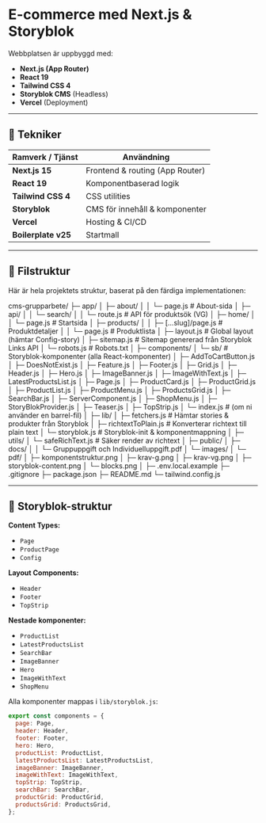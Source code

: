 # E-commerce med Next.js & Storyblok

Webbplatsen är uppbyggd med:
- **Next.js (App Router)**
- **React 19**
- **Tailwind CSS 4**
- **Storyblok CMS** (Headless)
- **Vercel** (Deployment)

---


## 🚀 Tekniker

| Ramverk / Tjänst | Användning |
|------------------|-------------|
| **Next.js 15** | Frontend & routing (App Router) |
| **React 19** | Komponentbaserad logik |
| **Tailwind CSS 4** | CSS utilities |
| **Storyblok** | CMS för innehåll & komponenter |
| **Vercel** | Hosting & CI/CD |
| **Boilerplate v25** | Startmall |

---


## 📂 Filstruktur

Här är hela projektets struktur, baserat på den färdiga implementationen:

cms-grupparbete/
├─ app/
│  ├─ about/
│  │  └─ page.js                      # About-sida
│  ├─ api/
│  │  └─ search/
│  │     └─ route.js                  # API för produktsök (VG)
│  ├─ home/
│  │  └─ page.js                      # Startsida
│  ├─ products/
│  │  ├─ [...slug]/page.js            # Produktdetaljer
│  │  └─ page.js                      # Produktlista
│  ├─ layout.js                       # Global layout (hämtar Config-story)
│  ├─ sitemap.js                      # Sitemap genererad från Storyblok Links API
│  └─ robots.js                       # Robots.txt
│
├─ components/
│  └─ sb/                             # Storyblok-komponenter (alla React-komponenter)
│     ├─ AddToCartButton.js
│     ├─ DoesNotExist.js
│     ├─ Feature.js
│     ├─ Footer.js
│     ├─ Grid.js
│     ├─ Header.js
│     ├─ Hero.js
│     ├─ ImageBanner.js
│     ├─ ImageWithText.js
│     ├─ LatestProductsList.js
│     ├─ Page.js
│     ├─ ProductCard.js
│     ├─ ProductGrid.js
│     ├─ ProductList.js
│     ├─ ProductMenu.js
│     ├─ ProductsGrid.js
│     ├─ SearchBar.js
│     ├─ ServerComponent.js
│     ├─ ShopMenu.js
│     ├─ StoryBlokProvider.js
│     ├─ Teaser.js
│     ├─ TopStrip.js
│     └─ index.js                     # (om ni använder en barrel-fil)
│
├─ lib/
│  ├─ fetchers.js                     # Hämtar stories & produkter från Storyblok
│  ├─ richtextToPlain.js              # Konverterar richtext till plain text
│  └─ storyblok.js                    # Storyblok-init & komponentmappning
│
├─ utils/
│  └─ safeRichText.js                 # Säker render av richtext
│
├─ public/
│  ├─ docs/
│  │  └─ Gruppuppgift och Individuelluppgift.pdf
│  └─ images/
│     └─ pdf/
│        ├─ komponentstruktur.png
│        ├─ krav-g.png
│        ├─ krav-vg.png
│        ├─ storyblok-content.png
│        └─ blocks.png
│
├─ .env.local.example
├─ .gitignore
├─ package.json
├─ README.md
└─ tailwind.config.js


---

## 🧠 Storyblok-struktur

**Content Types:**
- `Page`
- `ProductPage`
- `Config`

**Layout Components:**
- `Header`
- `Footer`
- `TopStrip`

**Nestade komponenter:**
- `ProductList`
- `LatestProductsList`
- `SearchBar`
- `ImageBanner`
- `Hero`
- `ImageWithText`
- `ShopMenu`

Alla komponenter mappas i `lib/storyblok.js`:
```js
export const components = {
  page: Page,
  header: Header,
  footer: Footer,
  hero: Hero,
  productList: ProductList,
  latestProductsList: LatestProductsList,
  imageBanner: ImageBanner,
  imageWithText: ImageWithText,
  topStrip: TopStrip,
  searchBar: SearchBar,
  productGrid: ProductGrid,
  productsGrid: ProductsGrid,
};
